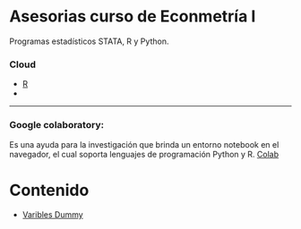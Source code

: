 # Asesorias curso de Econmetría I
Programas estadísticos STATA, R y Python.

### Cloud
* [R](https://posit.cloud/)
* []()
---
### Google colaboratory: 
Es una ayuda para la investigación que brinda un entorno notebook en el navegador, el cual soporta lenguajes de programación Python y R.
[Colab](https://colab.research.google.com/?utm_source=scs-index)


# Contenido
- [Varibles Dummy](#Inscripción)


